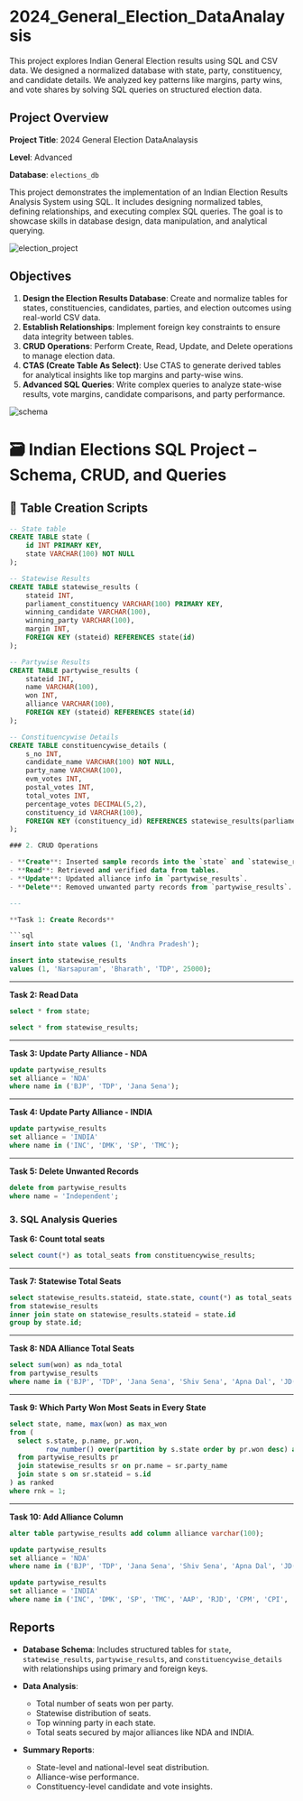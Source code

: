 # 2024_General_Election_DataAnalaysis
This project explores Indian General Election results using SQL and CSV data. We designed a normalized database with state, party, constituency, and candidate details. We analyzed key patterns like margins, party wins, and vote shares by solving SQL queries on structured election data.
## Project Overview

**Project Title**: 2024 General Election DataAnalaysis

**Level**: Advanced  

**Database**: `elections_db`

This project demonstrates the implementation of an Indian Election Results Analysis System using SQL. It includes designing normalized tables, defining relationships, and executing complex SQL queries. The goal is to showcase skills in database design, data manipulation, and analytical querying.

![election_project](indian_general_election.jpg)

## Objectives

1. **Design the Election Results Database**: Create and normalize tables for states, constituencies, candidates, parties, and election outcomes using real-world CSV data.
2. **Establish Relationships**: Implement foreign key constraints to ensure data integrity between tables.
3. **CRUD Operations**: Perform Create, Read, Update, and Delete operations to manage election data.
4. **CTAS (Create Table As Select)**: Use CTAS to generate derived tables for analytical insights like top margins and party-wise wins.
5. **Advanced SQL Queries**: Write complex queries to analyze state-wise results, vote margins, candidate comparisons, and party performance.

![schema](schema.png)

# 🗃️ Indian Elections SQL Project – Schema, CRUD, and Queries

## 🔨 Table Creation Scripts

```sql
-- State table
CREATE TABLE state (
    id INT PRIMARY KEY,
    state VARCHAR(100) NOT NULL
);

-- Statewise Results
CREATE TABLE statewise_results (
    stateid INT,
    parliament_constituency VARCHAR(100) PRIMARY KEY,
    winning_candidate VARCHAR(100),
    winning_party VARCHAR(100),
    margin INT,
    FOREIGN KEY (stateid) REFERENCES state(id)
);

-- Partywise Results
CREATE TABLE partywise_results (
    stateid INT,
    name VARCHAR(100),
    won INT,
    alliance VARCHAR(100),
    FOREIGN KEY (stateid) REFERENCES state(id)
);

-- Constituencywise Details
CREATE TABLE constituencywise_details (
    s_no INT,
    candidate_name VARCHAR(100) NOT NULL,
    party_name VARCHAR(100),
    evm_votes INT,
    postal_votes INT,
    total_votes INT,
    percentage_votes DECIMAL(5,2),
    constituency_id VARCHAR(100),
    FOREIGN KEY (constituency_id) REFERENCES statewise_results(parliament_constituency)
);

### 2. CRUD Operations

- **Create**: Inserted sample records into the `state` and `statewise_results` tables.  
- **Read**: Retrieved and verified data from tables.  
- **Update**: Updated alliance info in `partywise_results`.  
- **Delete**: Removed unwanted party records from `partywise_results`.

---

**Task 1: Create Records**

```sql
insert into state values (1, 'Andhra Pradesh');

insert into statewise_results 
values (1, 'Narsapuram', 'Bharath', 'TDP', 25000);
```

---

**Task 2: Read Data**

```sql
select * from state;

select * from statewise_results;
```

---

**Task 3: Update Party Alliance - NDA**

```sql
update partywise_results 
set alliance = 'NDA' 
where name in ('BJP', 'TDP', 'Jana Sena');
```

---

**Task 4: Update Party Alliance - INDIA**

```sql
update partywise_results 
set alliance = 'INDIA' 
where name in ('INC', 'DMK', 'SP', 'TMC');
```

---

**Task 5: Delete Unwanted Records**

```sql
delete from partywise_results 
where name = 'Independent';
```
### 3. SQL Analysis Queries

**Task 6: Count total seats**

```sql
select count(*) as total_seats from constituencywise_results;
```

---

**Task 7: Statewise Total Seats**

```sql
select statewise_results.stateid, state.state, count(*) as total_seats
from statewise_results
inner join state on statewise_results.stateid = state.id
group by state.id;
```

---

**Task 8: NDA Alliance Total Seats**

```sql
select sum(won) as nda_total
from partywise_results
where name in ('BJP', 'TDP', 'Jana Sena', 'Shiv Sena', 'Apna Dal', 'JD(U)', 'NISHAD', 'RPI', 'HAM', 'AGP');
```

---

**Task 9: Which Party Won Most Seats in Every State**

```sql
select state, name, max(won) as max_won
from (
  select s.state, p.name, pr.won,
         row_number() over(partition by s.state order by pr.won desc) as rnk
  from partywise_results pr
  join statewise_results sr on pr.name = sr.party_name
  join state s on sr.stateid = s.id
) as ranked
where rnk = 1;
```

---

**Task 10: Add Alliance Column**

```sql
alter table partywise_results add column alliance varchar(100);

update partywise_results
set alliance = 'NDA'
where name in ('BJP', 'TDP', 'Jana Sena', 'Shiv Sena', 'Apna Dal', 'JD(U)', 'NISHAD', 'RPI', 'HAM', 'AGP');

update partywise_results
set alliance = 'INDIA'
where name in ('INC', 'DMK', 'SP', 'TMC', 'AAP', 'RJD', 'CPM', 'CPI', 'IUML', 'JMM');
```

## Reports

- **Database Schema**: Includes structured tables for `state`, `statewise_results`, `partywise_results`, and `constituencywise_details` with relationships using primary and foreign keys.

- **Data Analysis**: 
  - Total number of seats won per party.
  - Statewise distribution of seats.
  - Top winning party in each state.
  - Total seats secured by major alliances like NDA and INDIA.

- **Summary Reports**: 
  - State-level and national-level seat distribution.
  - Alliance-wise performance.
  - Constituency-level candidate and vote insights.

